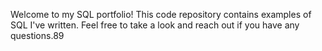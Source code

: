 Welcome to my SQL portfolio! This code repository contains examples of SQL I've written. Feel free to take a look and reach out if you have any questions.89
